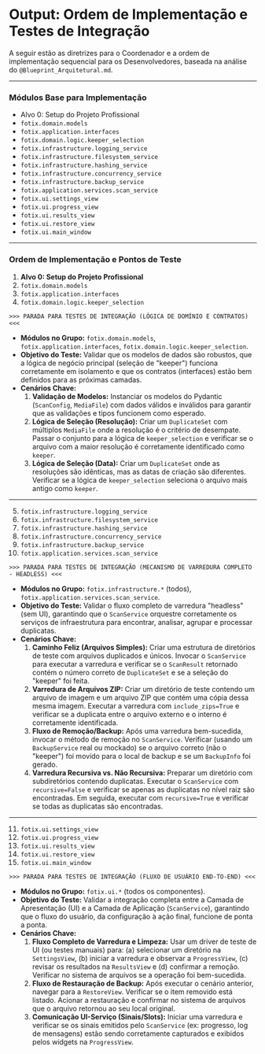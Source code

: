 # Output: Ordem de Implementação e Testes de Integração

A seguir estão as diretrizes para o Coordenador e a ordem de implementação sequencial para os Desenvolvedores, baseada na análise do `@Blueprint_Arquitetural.md`.

---

### Módulos Base para Implementação

*   Alvo 0: Setup do Projeto Profissional
*   `fotix.domain.models`
*   `fotix.application.interfaces`
*   `fotix.domain.logic.keeper_selection`
*   `fotix.infrastructure.logging_service`
*   `fotix.infrastructure.filesystem_service`
*   `fotix.infrastructure.hashing_service`
*   `fotix.infrastructure.concurrency_service`
*   `fotix.infrastructure.backup_service`
*   `fotix.application.services.scan_service`
*   `fotix.ui.settings_view`
*   `fotix.ui.progress_view`
*   `fotix.ui.results_view`
*   `fotix.ui.restore_view`
*   `fotix.ui.main_window`

---

### Ordem de Implementação e Pontos de Teste

1.  **Alvo 0: Setup do Projeto Profissional**
2.  `fotix.domain.models`
3.  `fotix.application.interfaces`
4.  `fotix.domain.logic.keeper_selection`

`>>> PARADA PARA TESTES DE INTEGRAÇÃO (LÓGICA DE DOMÍNIO E CONTRATOS) <<<`
*   **Módulos no Grupo:** `fotix.domain.models`, `fotix.application.interfaces`, `fotix.domain.logic.keeper_selection`.
*   **Objetivo do Teste:** Validar que os modelos de dados são robustos, que a lógica de negócio principal (seleção de "keeper") funciona corretamente em isolamento e que os contratos (interfaces) estão bem definidos para as próximas camadas.
*   **Cenários Chave:**
    1.  **Validação de Modelos:** Instanciar os modelos do Pydantic (`ScanConfig`, `MediaFile`) com dados válidos e inválidos para garantir que as validações e tipos funcionem como esperado.
    2.  **Lógica de Seleção (Resolução):** Criar um `DuplicateSet` com múltiplos `MediaFile` onde a resolução é o critério de desempate. Passar o conjunto para a lógica de `keeper_selection` e verificar se o arquivo com a maior resolução é corretamente identificado como `keeper`.
    3.  **Lógica de Seleção (Data):** Criar um `DuplicateSet` onde as resoluções são idênticas, mas as datas de criação são diferentes. Verificar se a lógica de `keeper_selection` seleciona o arquivo mais antigo como `keeper`.

---
5.  `fotix.infrastructure.logging_service`
6.  `fotix.infrastructure.filesystem_service`
7.  `fotix.infrastructure.hashing_service`
8.  `fotix.infrastructure.concurrency_service`
9.  `fotix.infrastructure.backup_service`
10. `fotix.application.services.scan_service`

`>>> PARADA PARA TESTES DE INTEGRAÇÃO (MECANISMO DE VARREDURA COMPLETO - HEADLESS) <<<`
*   **Módulos no Grupo:** `fotix.infrastructure.*` (todos), `fotix.application.services.scan_service`.
*   **Objetivo do Teste:** Validar o fluxo completo de varredura "headless" (sem UI), garantindo que o `ScanService` orquestre corretamente os serviços de infraestrutura para encontrar, analisar, agrupar e processar duplicatas.
*   **Cenários Chave:**
    1.  **Caminho Feliz (Arquivos Simples):** Criar uma estrutura de diretórios de teste com arquivos duplicados e únicos. Invocar o `ScanService` para executar a varredura e verificar se o `ScanResult` retornado contém o número correto de `DuplicateSet` e se a seleção do "keeper" foi feita.
    2.  **Varredura de Arquivos ZIP:** Criar um diretório de teste contendo um arquivo de imagem e um arquivo ZIP que contém uma cópia dessa mesma imagem. Executar a varredura com `include_zips=True` e verificar se a duplicata entre o arquivo externo e o interno é corretamente identificada.
    3.  **Fluxo de Remoção/Backup:** Após uma varredura bem-sucedida, invocar o método de remoção no `ScanService`. Verificar (usando um `BackupService` real ou mockado) se o arquivo correto (não o "keeper") foi movido para o local de backup e se um `BackupInfo` foi gerado.
    4.  **Varredura Recursiva vs. Não Recursiva:** Preparar um diretório com subdiretórios contendo duplicatas. Executar o `ScanService` com `recursive=False` e verificar se apenas as duplicatas no nível raiz são encontradas. Em seguida, executar com `recursive=True` e verificar se todas as duplicatas são encontradas.

---
11. `fotix.ui.settings_view`
12. `fotix.ui.progress_view`
13. `fotix.ui.results_view`
14. `fotix.ui.restore_view`
15. `fotix.ui.main_window`

`>>> PARADA PARA TESTES DE INTEGRAÇÃO (FLUXO DE USUÁRIO END-TO-END) <<<`
*   **Módulos no Grupo:** `fotix.ui.*` (todos os componentes).
*   **Objetivo do Teste:** Validar a integração completa entre a Camada de Apresentação (UI) e a Camada de Aplicação (`ScanService`), garantindo que o fluxo do usuário, da configuração à ação final, funcione de ponta a ponta.
*   **Cenários Chave:**
    1.  **Fluxo Completo de Varredura e Limpeza:** Usar um driver de teste de UI (ou testes manuais) para: (a) selecionar um diretório na `SettingsView`, (b) iniciar a varredura e observar a `ProgressView`, (c) revisar os resultados na `ResultsView` e (d) confirmar a remoção. Verificar no sistema de arquivos se a operação foi bem-sucedida.
    2.  **Fluxo de Restauração de Backup:** Após executar o cenário anterior, navegar para a `RestoreView`. Verificar se o item removido está listado. Acionar a restauração e confirmar no sistema de arquivos que o arquivo retornou ao seu local original.
    3.  **Comunicação UI-Serviço (Sinais/Slots):** Iniciar uma varredura e verificar se os sinais emitidos pelo `ScanService` (ex: progresso, log de mensagens) estão sendo corretamente capturados e exibidos pelos widgets na `ProgressView`.